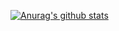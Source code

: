 [![Anurag's github stats](https://github-readme-stats.vercel.app/api?username=gojutin&count_private=true&theme=cobalt&show_icons=true&include_all_commits=true)](https://github.com/anuraghazra/github-readme-stats)

